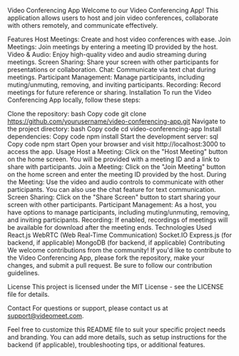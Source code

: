 Video Conferencing App
Welcome to our Video Conferencing App! This application allows users to host and join video conferences, collaborate with others remotely, and communicate effectively.

Features
Host Meetings: Create and host video conferences with ease.
Join Meetings: Join meetings by entering a meeting ID provided by the host.
Video & Audio: Enjoy high-quality video and audio streaming during meetings.
Screen Sharing: Share your screen with other participants for presentations or collaboration.
Chat: Communicate via text chat during meetings.
Participant Management: Manage participants, including muting/unmuting, removing, and inviting participants.
Recording: Record meetings for future reference or sharing.
Installation
To run the Video Conferencing App locally, follow these steps:

Clone the repository:
bash
Copy code
git clone https://github.com/yourusername/video-conferencing-app.git
Navigate to the project directory:
bash
Copy code
cd video-conferencing-app
Install dependencies:
Copy code
npm install
Start the development server:
sql
Copy code
npm start
Open your browser and visit http://localhost:3000 to access the app.
Usage
Host a Meeting: Click on the "Host Meeting" button on the home screen. You will be provided with a meeting ID and a link to share with participants.
Join a Meeting: Click on the "Join Meeting" button on the home screen and enter the meeting ID provided by the host.
During the Meeting: Use the video and audio controls to communicate with other participants. You can also use the chat feature for text communication.
Screen Sharing: Click on the "Share Screen" button to start sharing your screen with other participants.
Participant Management: As a host, you have options to manage participants, including muting/unmuting, removing, and inviting participants.
Recording: If enabled, recordings of meetings will be available for download after the meeting ends.
Technologies Used
React.js
WebRTC (Web Real-Time Communication)
Socket.IO
Express.js (for backend, if applicable)
MongoDB (for backend, if applicable)
Contributing
We welcome contributions from the community! If you'd like to contribute to the Video Conferencing App, please fork the repository, make your changes, and submit a pull request. Be sure to follow our contribution guidelines.

License
This project is licensed under the MIT License - see the LICENSE file for details.

Contact
For questions or support, please contact us at support@videomeet.com.

Feel free to customize this README file to suit your specific project needs and branding. You can add more details, such as setup instructions for the backend (if applicable), troubleshooting tips, or additional features.






